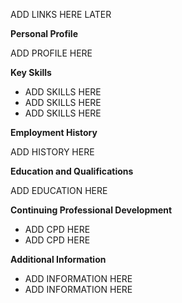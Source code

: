 ADD LINKS HERE LATER


**Personal Profile**

ADD PROFILE HERE


**Key Skills**

- ADD SKILLS HERE
- ADD SKILLS HERE
- ADD SKILLS HERE


**Employment History**

ADD HISTORY HERE


**Education and Qualifications**

ADD EDUCATION HERE


**Continuing Professional Development**

- ADD CPD HERE
- ADD CPD HERE

**Additional Information**

- ADD INFORMATION HERE
- ADD INFORMATION HERE
